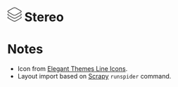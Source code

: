 # ![](artwork/logo.png) Stereo


# Notes

* Icon from [Elegant Themes Line Icons](https://www.elegantthemes.com/blog/freebie-of-the-week/free-line-style-icons).
* Layout import based on [Scrapy](https://github.com/scrapy/scrapy) `runspider` command.
